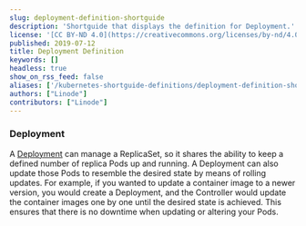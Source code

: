 ```yaml
---
slug: deployment-definition-shortguide
description: 'Shortguide that displays the definition for Deployment.'
license: '[CC BY-ND 4.0](https://creativecommons.org/licenses/by-nd/4.0)'
published: 2019-07-12
title: Deployment Definition
keywords: []
headless: true
show_on_rss_feed: false
aliases: ['/kubernetes-shortguide-definitions/deployment-definition-shortguide/']
authors: ["Linode"]
contributors: ["Linode"]
---
```


### Deployment

A [Deployment](https://kubernetes.io/docs/concepts/workloads/controllers/deployment/) can manage a ReplicaSet, so it shares the ability to keep a defined number of replica Pods up and running. A Deployment can also update those Pods to resemble the desired state by means of rolling updates. For example, if you wanted to update a container image to a newer version, you would create a Deployment, and the Controller would update the container images one by one until the desired state is achieved. This ensures that there is no downtime when updating or altering your Pods.
